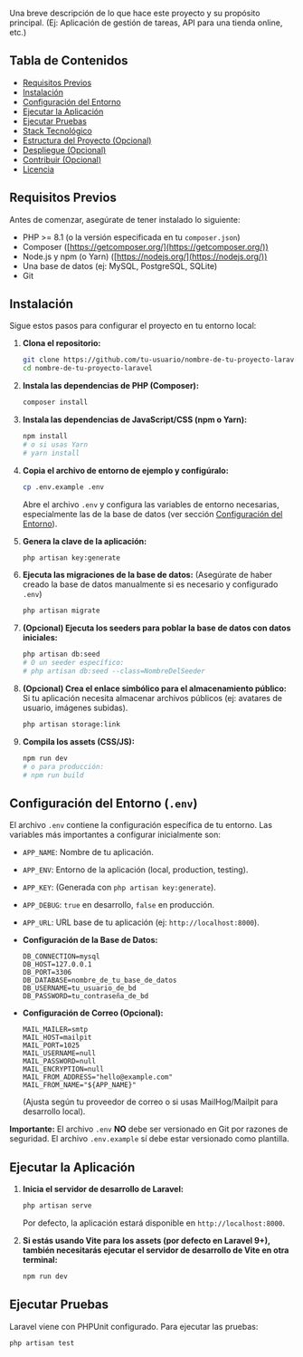 Una breve descripción de lo que hace este proyecto y su propósito principal.
(Ej: Aplicación de gestión de tareas, API para una tienda online, etc.)

## Tabla de Contenidos

- [Requisitos Previos](#requisitos-previos)
- [Instalación](#instalación)
- [Configuración del Entorno](#configuración-del-entorno)
- [Ejecutar la Aplicación](#ejecutar-la-aplicación)
- [Ejecutar Pruebas](#ejecutar-pruebas)
- [Stack Tecnológico](#stack-tecnológico)
- [Estructura del Proyecto (Opcional)](#estructura-del-proyecto-opcional)
- [Despliegue (Opcional)](#despliegue-opcional)
- [Contribuir (Opcional)](#contribuir-opcional)
- [Licencia](#licencia)

## Requisitos Previos

Antes de comenzar, asegúrate de tener instalado lo siguiente:

- PHP >= 8.1 (o la versión especificada en tu `composer.json`)
- Composer ([https://getcomposer.org/](https://getcomposer.org/))
- Node.js y npm (o Yarn) ([https://nodejs.org/](https://nodejs.org/))
- Una base de datos (ej: MySQL, PostgreSQL, SQLite)
- Git

## Instalación

Sigue estos pasos para configurar el proyecto en tu entorno local:

1.  **Clona el repositorio:**
    ```bash
    git clone https://github.com/tu-usuario/nombre-de-tu-proyecto-laravel.git
    cd nombre-de-tu-proyecto-laravel
    ```

2.  **Instala las dependencias de PHP (Composer):**
    ```bash
    composer install
    ```

3.  **Instala las dependencias de JavaScript/CSS (npm o Yarn):**
    ```bash
    npm install
    # o si usas Yarn
    # yarn install
    ```

4.  **Copia el archivo de entorno de ejemplo y configúralo:**
    ```bash
    cp .env.example .env
    ```
    Abre el archivo `.env` y configura las variables de entorno necesarias, especialmente las de la base de datos (ver sección [Configuración del Entorno](#configuración-del-entorno)).

5.  **Genera la clave de la aplicación:**
    ```bash
    php artisan key:generate
    ```

6.  **Ejecuta las migraciones de la base de datos:**
    (Asegúrate de haber creado la base de datos manualmente si es necesario y configurado `.env`)
    ```bash
    php artisan migrate
    ```

7.  **(Opcional) Ejecuta los seeders para poblar la base de datos con datos iniciales:**
    ```bash
    php artisan db:seed
    # O un seeder específico:
    # php artisan db:seed --class=NombreDelSeeder
    ```

8.  **(Opcional) Crea el enlace simbólico para el almacenamiento público:**
    Si tu aplicación necesita almacenar archivos públicos (ej: avatares de usuario, imágenes subidas).
    ```bash
    php artisan storage:link
    ```

9.  **Compila los assets (CSS/JS):**
    ```bash
    npm run dev
    # o para producción:
    # npm run build
    ```

## Configuración del Entorno (`.env`)

El archivo `.env` contiene la configuración específica de tu entorno. Las variables más importantes a configurar inicialmente son:

-   `APP_NAME`: Nombre de tu aplicación.
-   `APP_ENV`: Entorno de la aplicación (local, production, testing).
-   `APP_KEY`: (Generada con `php artisan key:generate`).
-   `APP_DEBUG`: `true` en desarrollo, `false` en producción.
-   `APP_URL`: URL base de tu aplicación (ej: `http://localhost:8000`).

-   **Configuración de la Base de Datos:**
    ```dotenv
    DB_CONNECTION=mysql
    DB_HOST=127.0.0.1
    DB_PORT=3306
    DB_DATABASE=nombre_de_tu_base_de_datos
    DB_USERNAME=tu_usuario_de_bd
    DB_PASSWORD=tu_contraseña_de_bd
    ```

-   **Configuración de Correo (Opcional):**
    ```dotenv
    MAIL_MAILER=smtp
    MAIL_HOST=mailpit
    MAIL_PORT=1025
    MAIL_USERNAME=null
    MAIL_PASSWORD=null
    MAIL_ENCRYPTION=null
    MAIL_FROM_ADDRESS="hello@example.com"
    MAIL_FROM_NAME="${APP_NAME}"
    ```
    (Ajusta según tu proveedor de correo o si usas MailHog/Mailpit para desarrollo local).

**Importante:** El archivo `.env` **NO** debe ser versionado en Git por razones de seguridad. El archivo `.env.example` sí debe estar versionado como plantilla.

## Ejecutar la Aplicación

1.  **Inicia el servidor de desarrollo de Laravel:**
    ```bash
    php artisan serve
    ```
    Por defecto, la aplicación estará disponible en `http://localhost:8000`.

2.  **Si estás usando Vite para los assets (por defecto en Laravel 9+), también necesitarás ejecutar el servidor de desarrollo de Vite en otra terminal:**
    ```bash
    npm run dev
    ```

## Ejecutar Pruebas

Laravel viene con PHPUnit configurado. Para ejecutar las pruebas:

```bash
php artisan test

